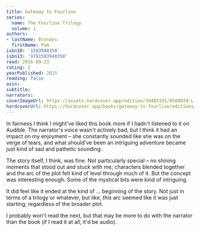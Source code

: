 ```yaml
---
title: Gateway to Fourline
series:
  name: The Fourline Trilogy
  volume: 1
authors:
- lastName: Brondos
  firstName: Pam
isbn10: '1503948358'
isbn13: '9781503948358'
read: 2016-09-23
rating: 2
yearPublished: 2015
reading: false
asin:
subtitle:
narrators:
coverImageUrl: https://assets.hardcover.app/edition/30485191/8568039-L.jpg
hardcoverUrl: https://hardcover.app/books/gateway-to-fourline/editions/30485191
---
```

In fairness I think I might've liked this book more if I hadn't listened to it on Audible. The narrator's voice wasn't actively bad, but I think it had an impact on my enjoyment – she constantly sounded like she was on the verge of tears, and what should've been an intriguing adventure became just kind of sad and pathetic sounding.

The story itself, I think, was fine. Not particularly special – no shining moments that stood out and stuck with me; characters blended together and the arc of the plot felt kind of level through much of it. But the concept was interesting enough. Some of the mystical bits were kind of intriguing.

It did feel like it ended at the kind of … beginning of the story. Not just in terms of a trilogy or whatever, but like, _this_ arc seemed like it was just starting, regardless of the broader plot.

I probably won't read the next, but that may be more to do with the narrator than the book (if I read it at all, it'd be audio).
